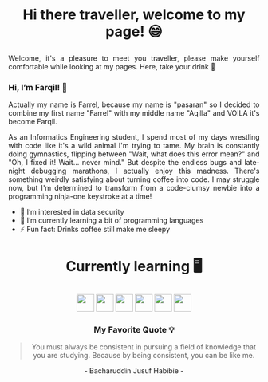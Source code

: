 <h1><p align="center">Hi there traveller, welcome to my page! 😄</p></h1>

<p align="justify">Welcome, it's a pleasure to meet you traveller, please make yourself comfortable while looking at my pages. Here, take your drink 🧋</p>

### Hi, I’m Farqil! 👋
<p align="justify">Actually my name is Farrel, because my name is "pasaran" so I decided to combine my first name "Farrel" with my middle name "Aqilla" and VOILA it's become Farqil.</p>

<p align="justify">As an Informatics Engineering student, I spend most of my days wrestling with code like it's a wild animal I'm trying to tame. My brain is constantly doing gymnastics, flipping between "Wait, what does this error mean?" and "Oh, I fixed it! Wait... never mind." But despite the endless bugs and late-night debugging marathons, I actually enjoy this madness. There's something weirdly satisfying about turning coffee into code. I may struggle now, but I'm determined to transform from a code-clumsy newbie into a programming ninja-one keystroke at a time!</p>

- 👀 I’m interested in data security
- 🌱 I’m currently learning a bit of programming languages
- ⚡ Fun fact: Drinks coffee still make me sleepy

<h1><p align="center">Currently learning 🖥️</p></h1>

<p align="center"> <img height="35" src=https://img.shields.io/badge/lua-%232C2D72.svg?style=for-the-badge&logo=lua&logoColor=white)> <img height="35" src=https://img.shields.io/badge/c-%2300599C.svg?style=for-the-badge&logo=c&logoColor=white> <img height="35" src=https://img.shields.io/badge/c++-%2300599C.svg?style=for-the-badge&logo=c%2B%2B&logoColor=white> <img height="35" src=https://img.shields.io/badge/html5-%23E34F26.svg?style=for-the-badge&logo=html5&logoColor=white> <img height="35" src=https://img.shields.io/badge/css3-%231572B6.svg?style=for-the-badge&logo=css3&logoColor=white> <img height="35" src=https://img.shields.io/badge/python-3670A0?style=for-the-badge&logo=python&logoColor=ffdd54></p>

<h3><p align="center">My Favorite Quote 💡</p></h3>

<blockquote class="blockquote blockquote-center">
<p align="center">You must always be consistent in pursuing a field of knowledge that you are studying. Because by being consistent, you can be like me.</p>
</blockquote>  
<footer><p align="center">- Bacharuddin Jusuf Habibie -</p></footer>



<!---
Farqil/Farqil is a ✨ special ✨ repository because its `README.md` (this file) appears on your GitHub profile.
You can click the Preview link to take a look at your changes.
--->
